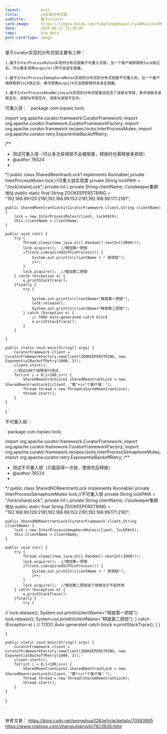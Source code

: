 ```yaml
---
layout:         post
title:          zk实现分布式锁
subtitle:       基于curator
card-image:     https://timgsa.baidu.com/timg?image&quality=80&size=b9999_10000&sec=1534097866065&di=e2a88a2fe9b9fc29ff2bce5f0f7caf73&imgtype=0&src=http%3A%2F%2Fpic.58pic.com%2F58pic%2F15%2F49%2F24%2F93A58PICN7Q_1024.png
date:           2018-08-12 23:30:00
tags:           big data
post-card-type: image
---
```


基于curator实现的分布式锁主要有三种：

    1.基于InterProcessMutex实现的分布式锁属于可重入式锁，当一个客户端获取到lock锁之后，可以重复调用acquire()而不会发生阻塞。
    
    2.基于InterProcessSemaphoreMutex实现的分布式的分布式锁是不可重入的，当一个客户端获取到lock锁之后，再次调用acquire方法获取锁时会发生阻塞。
    
    3.基于InterProcessReadWriteLock实现的分布式锁里边包含了读锁与写锁，其中读锁与读锁互斥，读锁与写锁互斥，读锁与读锁不互斥。
    
    
可重入锁：
`
package com.topsec.lock;

import org.apache.curator.framework.CuratorFramework;
import org.apache.curator.framework.CuratorFrameworkFactory;
import org.apache.curator.framework.recipes.locks.InterProcessMutex;
import org.apache.curator.retry.ExponentialBackoffRetry;

/**
 * 测试可重入锁（可以多次获得锁不会被阻塞，释放时也需释放多把锁）
 * @author 76524
 *
 */
public class SharedReentrantLock1  implements Runnable{
    private InterProcessMutex lock;//可重入锁实现类
    private String lockPAth = "/lock/shareLock";
    private int i;
    private String clientName;
    //zookeeper集群地址
    public static final String ZOOKEEPERSTRING = "192.168.99.129:2181,192.168.99.153:2181,192.168.99.171:2181";
    
    public SharedReentrantLock1(CuratorFramework client,String clientName) {
        lock = new InterProcessMutex(client, lockPAth);
        this.clientName = clientName;
    }
    
    public void run() {
        try {
            Thread.sleep((new java.util.Random().nextInt(2000)));
            lock.acquire();  //增加第一把锁
            if(lock.isAcquiredInThisProcess()) {
                System.out.println(clientName + " 获得锁");
                i++;
            }
            lock.acquire();  //增加第二把锁
        } catch (Exception e) {
            e.printStackTrace();
        }finally {
            try {
                
                System.out.println(clientName+"释放第一把锁");
                lock.release();
                System.out.println(clientName+"释放第二把锁");
            } catch (Exception e) {
                // TODO Auto-generated catch block
                e.printStackTrace();
            }
        }
        
    }
    
    public static void main(String[] args) {
        CuratorFramework client = CuratorFrameworkFactory.newClient(ZOOKEEPERSTRING, new ExponentialBackoffRetry(1000, 3));
        client.start();
        //启动100个线程进行测试
        for(int i = 0;i<100;i++) {
            SharedReentrantLock1 sharedReentrantLock = new SharedReentrantLock1(client, "第"+i+"个客户端：");
            Thread thread = new Thread(sharedReentrantLock);
            thread.start();
        }
    }
    
}
`
    
不可重入锁：

`
package com.topsec.lock;

import org.apache.curator.framework.CuratorFramework;
import org.apache.curator.framework.CuratorFrameworkFactory;
import org.apache.curator.framework.recipes.locks.InterProcessSemaphoreMutex;
import org.apache.curator.retry.ExponentialBackoffRetry;
/**
 * 测试不可重入锁（只能获得一次锁，使用完后释放）
 * @author 76524
 *
 */
public class SharedNOReentrantLock   implements Runnable{
    private InterProcessSemaphoreMutex lock;//不可重入锁
    private String lockPAth = "/lock/shareLock";
    private int i;
    private String clientName;
    //zookeeper集群地址
    public static final String ZOOKEEPERSTRING = "192.168.99.129:2181,192.168.99.153:2181,192.168.99.171:2181";
    
    public SharedNOReentrantLock(CuratorFramework client,String clientName) {
        lock = new InterProcessSemaphoreMutex(client, lockPAth);
        this.clientName = clientName;
    }
    
    public void run() {
        try {
            Thread.sleep((new java.util.Random().nextInt(2000)));
            lock.acquire();  //增加第一把锁
            if(lock.isAcquiredInThisProcess()) {
                System.out.println(clientName + " 获得锁");
                i++;
            }
            lock.acquire();  //增加第二把锁这个锁相当于不起作用
        } catch (Exception e) {
            e.printStackTrace();
        }finally {
            try {
//                lock.release();
                System.out.println(clientName+"释放第一把锁");
                lock.release();
                System.out.println(clientName+"释放第二把锁");
            } catch (Exception e) {
                // TODO Auto-generated catch block
                e.printStackTrace();
            }
        }
        
    }
    
    public static void main(String[] args) {
        CuratorFramework client = CuratorFrameworkFactory.newClient(ZOOKEEPERSTRING, new ExponentialBackoffRetry(1000, 3));
        client.start();
        for(int i = 0;i<100;i++) {
            SharedReentrantLock2 sharedReentrantLock = new SharedReentrantLock2(client, "第"+i+"个客户端：");
            Thread thread = new Thread(sharedReentrantLock);
            thread.start();
        }
    }
    
}

`
    
    
参考文章：
https://blog.csdn.net/pengshuai128/article/details/70593995
https://www.cnblogs.com/zhangjunqing/p/7823626.html